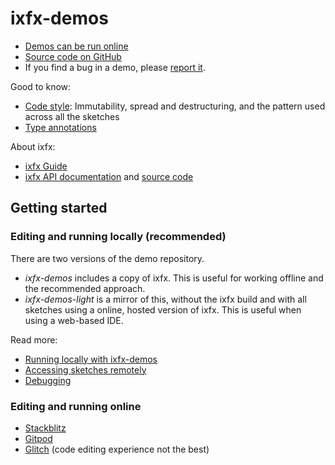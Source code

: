 # ixfx-demos
 
* [Demos can be run online](https://clinth.github.io/ixfx-demos/)
* [Source code on GitHub](https://github.com/clinth/ixfx-demos/)
* If you find a bug in a demo, please [report it](https://github.com/ClintH/ixfx-demos/issues).

Good to know:

* [Code style](./CODE-STYLE.md): Immutability, spread and destructuring, and the pattern used across all the sketches
* [Type annotations](./TYPING.md)

About ixfx:

* [ixfx Guide](https://clinth.github.io/ixfx-docs/)
* [ixfx API documentation](https://clinth.github.io/ixfx/) and [source code](https://github.com/clinth/ixfx)

## Getting started

### Editing and running locally (recommended)

There are two versions of the demo repository.

* _ixfx-demos_ includes a copy of ixfx. This is useful for working offline and the recommended approach. 
* _ixfx-demos-light_ is a mirror of this, without the ixfx build and with all sketches using a online, hosted version of ixfx. This is useful when using a web-based IDE.

Read more:
* [Running locally with ixfx-demos](./RUNNING-LOCAL.md)
* [Accessing sketches remotely](./ACCESSING-REMOTELY.md)
* [Debugging](./DEBUGGING.md)

### Editing and running online

* [Stackblitz](http://stackblitz.com/github/clinth/ixfx-demos-light)
* [Gitpod](https://gitpod.io/#https://github.com/ClintH/ixfx-demos-light)
* [Glitch](https://glitch.com/edit/#!/ixfx-demos) (code editing experience not the best)



